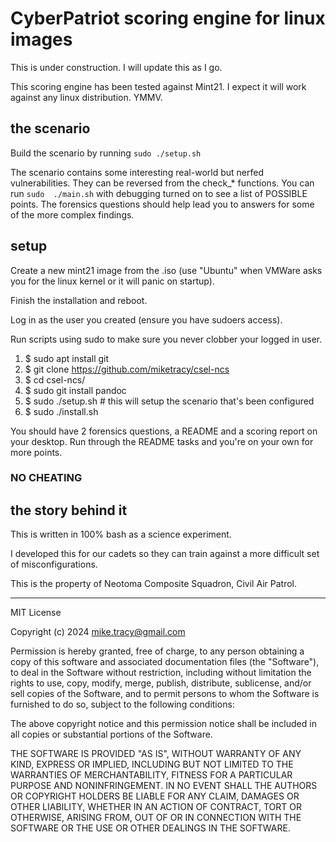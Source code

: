 # CyberPatriot scoring engine for linux images

This is under construction. I will update this as I go.

This scoring engine has been tested against Mint21. I expect it will work 
against any linux distribution. YMMV.

## the scenario

Build the scenario by running ```sudo ./setup.sh```

The scenario contains some interesting real-world but nerfed vulnerabilities. 
They can be reversed from the check_* functions. You can run ```sudo 
./main.sh``` with debugging turned on to see a list of POSSIBLE points. The 
forensics questions should help lead you to answers for some of the more 
complex findings.

## setup

Create a new mint21 image from the .iso (use "Ubuntu" when VMWare asks you for 
the linux kernel or it will panic on startup).

Finish the installation and reboot.

Log in as the user you created (ensure you have sudoers access).

Run scripts using sudo to make sure you never clobber your logged in user.

1. $ sudo apt install git
2. $ git clone https://github.com/miketracy/csel-ncs
3. $ cd csel-ncs/
4. $ sudo git install pandoc
5. $ sudo ./setup.sh # this will setup the scenario that's been configured
6. $ sudo ./install.sh

You should have 2 forensics questions, a README and a scoring report on your 
desktop. Run through the README tasks and you're on your own for more points.

### NO CHEATING

## the story behind it

This is written in 100% bash as a science experiment.

I developed this for our cadets so they can train against a more difficult 
set of misconfigurations.

This is the property of Neotoma Composite Squadron, Civil Air Patrol.

----

MIT License

Copyright (c) 2024 mike.tracy@gmail.com

Permission is hereby granted, free of charge, to any person obtaining a copy 
of this software and associated documentation files (the "Software"), to deal 
in the Software without restriction, including without limitation the rights 
to use, copy, modify, merge, publish, distribute, sublicense, and/or sell 
copies of the Software, and to permit persons to whom the Software is 
furnished to do so, subject to the following conditions:

The above copyright notice and this permission notice shall be included in 
all copies or substantial portions of the Software.

THE SOFTWARE IS PROVIDED "AS IS", WITHOUT WARRANTY OF ANY KIND, EXPRESS OR 
IMPLIED, INCLUDING BUT NOT LIMITED TO THE WARRANTIES OF MERCHANTABILITY, 
FITNESS FOR A PARTICULAR PURPOSE AND NONINFRINGEMENT. IN NO EVENT SHALL THE 
AUTHORS OR COPYRIGHT HOLDERS BE LIABLE FOR ANY CLAIM, DAMAGES OR OTHER 
LIABILITY, WHETHER IN AN ACTION OF CONTRACT, TORT OR OTHERWISE, ARISING FROM, 
OUT OF OR IN CONNECTION WITH THE SOFTWARE OR THE USE OR OTHER DEALINGS IN THE 
SOFTWARE.
